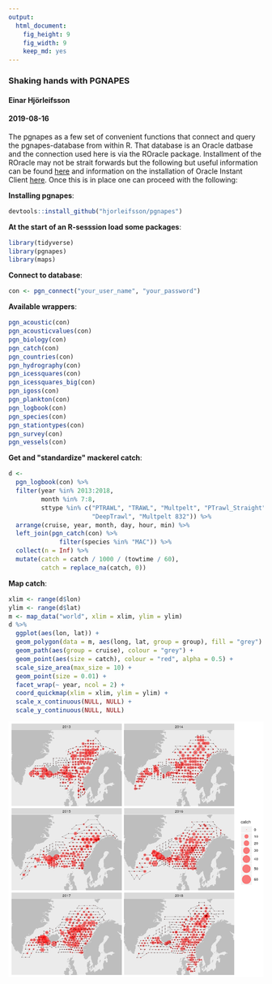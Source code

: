 ```yaml
---
output: 
  html_document: 
    fig_height: 9
    fig_width: 9
    keep_md: yes
---
```


### Shaking hands with PGNAPES
#### Einar Hjörleifsson
#### 2019-08-16



The pgnapes as a few set of convenient functions that connect and query the pgnapes-database from within R. That database is an Oracle datbase and the connection used here is via the ROracle package. Installment of the ROracle may not be strait forwards but the following but useful information can be found [here](http://cran.hafro.is/web/packages/ROracle/INSTALL) and information on the installation of Oracle Instant Client [here](https://www.oracle.com/database/technologies/instant-client.html). Once this is in place one can proceed with the following:

**Installing pgnapes**:

```r
devtools::install_github("hjorleifsson/pgnapes")
```

**At the start of an R-sesssion load some packages**:

```r
library(tidyverse)
library(pgnapes)
library(maps)
```

**Connect to database**:


```r
con <- pgn_connect("your_user_name", "your_password")
```



**Available wrappers**:


```r
pgn_acoustic(con)
pgn_acousticvalues(con)
pgn_biology(con)
pgn_catch(con)
pgn_countries(con)
pgn_hydrography(con)
pgn_icessquares(con)
pgn_icessquares_big(con)
pgn_igoss(con)
pgn_plankton(con)
pgn_logbook(con)
pgn_species(con)
pgn_stationtypes(con)
pgn_survey(con)
pgn_vessels(con)
```

**Get and "standardize" mackerel catch**:


```r
d <-
  pgn_logbook(con) %>%
  filter(year %in% 2013:2018,
         month %in% 7:8,
         sttype %in% c("PTRAWL", "TRAWL", "Multpelt", "PTrawl_Straight",
                       "DeepTrawl", "Multpelt 832")) %>%
  arrange(cruise, year, month, day, hour, min) %>%
  left_join(pgn_catch(con) %>% 
              filter(species %in% "MAC")) %>%
  collect(n = Inf) %>% 
  mutate(catch = catch / 1000 / (towtime / 60),
         catch = replace_na(catch, 0))
```

**Map catch**:


```r
xlim <- range(d$lon)
ylim <- range(d$lat)
m <- map_data("world", xlim = xlim, ylim = ylim)
d %>% 
  ggplot(aes(lon, lat)) +
  geom_polygon(data = m, aes(long, lat, group = group), fill = "grey") +
  geom_path(aes(group = cruise), colour = "grey") +
  geom_point(aes(size = catch), colour = "red", alpha = 0.5) +
  scale_size_area(max_size = 10) +
  geom_point(size = 0.01) +
  facet_wrap(~ year, ncol = 2) +
  coord_quickmap(xlim = xlim, ylim = ylim) +
  scale_x_continuous(NULL, NULL) +
  scale_y_continuous(NULL, NULL)
```

![](README_files/figure-html/maccatch-1.png)<!-- -->

